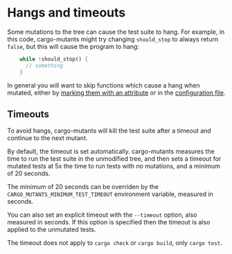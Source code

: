 # Hangs and timeouts

Some mutations to the tree can cause the test suite to hang. For example, in
this code, cargo-mutants might try changing `should_stop` to always return
`false`, but this will cause the program to hang:

```rust
    while !should_stop() {
      // something
    }
```

In general you will want to skip functions which cause a hang when mutated,
either by [marking them with an attribute](skip.md) or in the [configuration
file](filter_mutants.md).

## Timeouts

To avoid hangs, cargo-mutants will kill the test suite after a timeout and
continue to the next mutant.

By default, the timeout is set automatically. cargo-mutants measures the time to
run the test suite in the unmodified tree, and then sets a timeout for mutated
tests at 5x the time to run tests with no mutations, and a minimum of 20
seconds.

The minimum of 20 seconds can be overriden by the
`CARGO_MUTANTS_MINIMUM_TEST_TIMEOUT` environment variable, measured in seconds.

You can also set an explicit timeout with the `--timeout` option, also measured
in seconds. If this option is specified then the timeout is also applied to the
unmutated tests.

The timeout does not apply to `cargo check` or `cargo build`, only `cargo test`.

